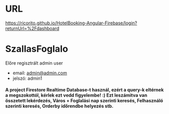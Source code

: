 # URL
  https://ricorito.github.io/HotelBooking-Angular-Firebase/login?returnUrl=%2Fdashboard

# SzallasFoglalo
Előre regisztrált admin user
  - email: admin@admin.com
  - jelszó: admin1

#### A project Firestore Realtime Database-t használ, ezért a query-k eltérnek a megszokottól, kérlek ezt vedd figyelembe! :) Ezt leszámitva van összetett lekérdezés, Város + Foglalási nap szerinti keresés, Felhasználó szerinti keresés, Orderby időrendbe helyezés stb.


